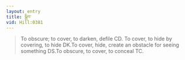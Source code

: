 ```yaml
---
layout: entry
title: སྒྲིབ་
vid: Hill:0381
---
```

> To obscure; to cover, to darken, defile CD\. To cover, to hide by covering, to hide DK\.To cover, hide, create an obstacle for seeing something DS\.To obscure, to cover, to conceal TC\.



